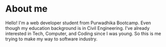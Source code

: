 # About me
Hello! I'm a web developer student from Purwadhika Bootcamp. Even though my education background is in Civil Engineering. I've already interested in Tech, Computer, and Coding since I was young. So this is me trying to make my way to software industry.
